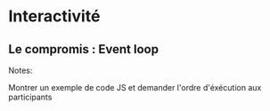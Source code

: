 # Interactivité

## Le compromis : Event loop

Notes:

Montrer un exemple de code JS et demander l'ordre d'éxécution aux participants
